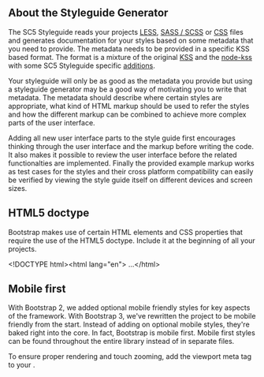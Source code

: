 About the Styleguide Generator
------------------------------

The SC5 Styleguide reads your projects [LESS](http://lesscss.org/), [SASS / SCSS](http://sass-lang.com/) or [CSS](http://www.w3.org/Style/CSS/) files and generates documentation for your styles based on some metadata that you need to provide. The metadata needs to be provided in a specific KSS based format. The format is a mixture of the original [KSS](https://github.com/kneath/kss) and the [node-kss](https://github.com/kss-node/kss-node) with some SC5 Styleguide specific [additions](https://github.com/SC5/sc5-styleguide#user-content-documenting-syntax).

Your styleguide will only be as good as the metadata you provide but using a styleguide generator may be a good way of motivating you to write that metadata. The metadata should describe where certain styles are appropriate, what kind of HTML markup should be used to refer the styles and how the different markup can be combined to achieve more complex parts of the user interface.

Adding all new user interface parts to the style guide first encourages thinking through the user interface and the markup before writing the code. It also makes it possible to review the user interface before the related functionalties are implemented. Finally the provided example markup works as test cases for the styles and their cross platform compatibility can easily be verified by viewing the style guide itself on different devices and screen sizes.

HTML5 doctype
-------------
Bootstrap makes use of certain HTML elements and CSS properties that require the use of the HTML5 doctype. Include it at the beginning of all your projects.

&lt;!DOCTYPE html&gt;&lt;html lang="en"&gt;  ...&lt;/html&gt;

Mobile first
------------

With Bootstrap 2, we added optional mobile friendly styles for key aspects of the framework. With Bootstrap 3, we've rewritten the project to be mobile friendly from the start. Instead of adding on optional mobile styles, they're baked right into the core. In fact, Bootstrap is mobile first. Mobile first styles can be found throughout the entire library instead of in separate files.

To ensure proper rendering and touch zooming, add the viewport meta tag to your <head>.

<pre><code class="language-html" data-lang="html"><meta name="viewport" content="width=device-width, initial-scale=1"></code></pre>
